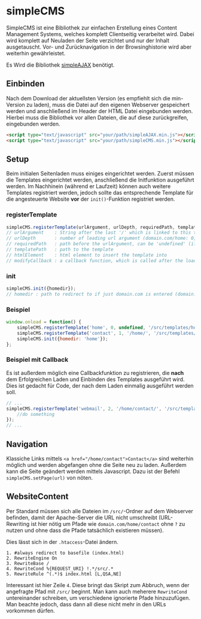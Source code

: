 # simpleCMS

SimpleCMS ist eine Bibliothek zur einfachen Erstellung eines Content Management Systems, welches komplett Clientseitig verarbeitet wird. Dabei wird komplett auf Neuladen der Seite verzichtet und nur der Inhalt ausgetauscht. Vor- und Zurücknavigation in der Browsinghistorie wird aber weiterhin gewährleistet.

Es Wird die Bibliothek [simpleAJAX](https://github.com/TimGoll/simpleAJAX) benötigt.

## Einbinden
Nach dem Download der aktuellsten Version (es empfiehlt sich die min-Version zu laden), muss die Datei auf den eigenen Webserver gespeichert werden und anschließend im Header der HTML Datei eingebunden werden. Hierbei muss die Bibliothek vor allen Dateien, die auf diese zurückgreifen, eingebunden werden.

```html
<script type="text/javascript" src="your/path/simpleAJAX.min.js"></script>
<script type="text/javascript" src="your/path/simpleCMS.min.js"></script>
```

## Setup
Beim initialen Seitenladen muss einiges eingerichtet werden. Zuerst müssen die Templates eingerichtet werden, anschließend die Initfunktion ausgeführt werden. Im Nachhinein (während er Laufzeit) können auch weitere Templates registriert werden, jedoch sollte das entsprechende Template für die angesteuerte Website **vor** der `init()`-Funktion registriet werden.

### registerTemplate
```javascript
simpleCMS.registerTemplate(urlArgument, urlDepth, requiredPath, templatePath, htmlElement, modifyCallback);
// urlArgument    : String after the last '/' which is linked to this template
// urlDepth       : number of leading url argument (domain.com/home: 0, domain.com/home/contact: 1)
// requiredPath   : path before the urlArgument, can be 'undefined' (if isset to '/home/' domain.com/contact will redirect to 'error404', because domain.com/home/contact is needed)
// templatePath   : path to the template
// htmlElement    : html element to insert the template into
// modifyCallback : a callback function, which is called after the loading of the template is finished, can be 'undefined'
```

### init
```javascript
simpleCMS.init({homedir});
// homedir : path to redirect to if just domain.com is entered (domain.com --> domain.com/home)
```

### Beispiel

```javascript
window.onload = function() {
    simpleCMS.registerTemplate('home', 0, undefined, '/src/templates/home.html', 'content');
    simpleCMS.registerTemplate('contact', 1, '/home/', '/src/templates/contact.html', 'content');
    simpleCMS.init({homedir: 'home'});
};
```

### Beispiel mit Callback
Es ist außerdem möglich eine Callbackfunktion zu registrieren, die **nach** dem Erfolgreichen Laden und Einbinden des Templates ausgeführt wird. Dies ist gedacht für Code, der nach dem Laden einmalig ausgeführt werden soll.

```javascript
// ...
simpleCMS.registerTemplate('webmail', 2, '/home/contact/', '/src/templates/webmail.html', 'content', function() {
    //do something
});
// ...
```

## Navigation
Klassiche Links mittels `<a href="/home/contact">Contact</a>` sind weiterhin möglich und werden abgefangen ohne die Seite neu zu laden. Außerdem kann die Seite geändert werden mittels Javascript. Dazu ist der Befehl `simpleCMS.setPage(url)` von nöten.

## WebsiteContent
Per Standard müssen sich alle Dateien im `/src/`-Ordner auf dem Webserver befinden, damit der Apache-Server die URL nicht umschreibt (URL-Rewriting ist hier nötig um Pfade wie `domain.com/home/contact` ohne `?` zu nutzen und ohne dass die Pfade tatsächlich existieren müssen).

Dies lässt sich in der `.htaccess`-Datei ändern.
```htaccess
1. #always redirect to basefile (index.html)
2. RewriteEngine On
3. RewriteBase /
4. RewriteCond %{REQUEST_URI} !.*/src/.*
5. RewriteRule ^(.*)$ index.html [L,QSA,NE]
```
Interessant ist hier Zeile `4`. Diese bringt das Skript zum Abbruch, wenn der angefragte Pfad mit `/src/` beginnt. Man kann auch meherere `RewriteCond` untereinander schreiben, um verschiedene ignorierte Pfade hinzuzufügen. Man beachte jedoch, dass dann all diese nicht mehr in den URLs vorkommen dürfen.

